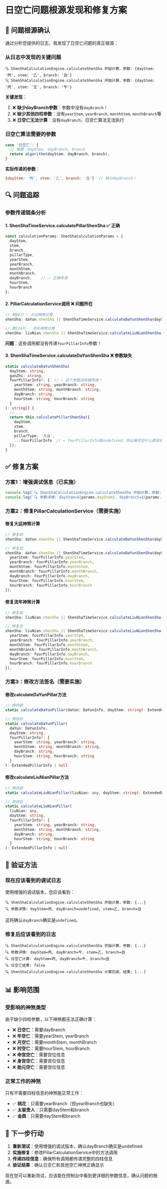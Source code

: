 # 日空亡问题根源发现和修复方案

## 🚨 **问题根源确认**

通过分析您提供的日志，我发现了日空亡问题的真正根源：

### **从日志中发现的关键问题**
```
🔍 ShenShaCalculationEngine.calculateShenSha 开始计算，参数: {dayStem: '丙', stem: '乙', branch: '丑'}
🔍 ShenShaCalculationEngine.calculateShenSha 开始计算，参数: {dayStem: '丙', stem: '壬', branch: '午'}
```

**关键发现**：
1. ❌ **缺少dayBranch参数**：参数中没有`dayBranch`！
2. ❌ **缺少其他四柱参数**：没有`yearStem`, `yearBranch`, `monthStem`, `monthBranch`等
3. ❌ **日空亡无法计算**：没有`dayBranch`，日空亡算法无法执行

### **日空亡算法需要的参数**
```typescript
case '日空亡': {
  // 需要：dayStem, dayBranch, branch
  return algorithm(dayStem, dayBranch, branch);
}
```

**实际传递的参数**：
```javascript
{dayStem: '丙', stem: '乙', branch: '丑'}  // 缺少dayBranch！
```

## 🔍 **问题追踪**

### **参数传递链条分析**

#### **1. ShenShaTimeService.calculatePillarShenSha** ✅ **正确**
```typescript
const calculationParams: ShenShaCalculationParams = {
  dayStem,
  stem,
  branch,
  pillarType,
  yearStem,
  yearBranch,
  monthStem,
  monthBranch,
  dayBranch,    // ✅ 正确传递
  hourStem,
  hourBranch
};
```

#### **2. PillarCalculationService调用** ❌ **问题所在**
```typescript
// 第86行 - 大运神煞计算
shenSha: daYun.shenSha || ShenShaTimeService.calculateDaYunShenSha(dayStem, ganZhi),

// 第124行 - 流年神煞计算  
shenSha: liuNian.shenSha || ShenShaTimeService.calculateLiuNianShenSha(dayStem, ganZhi),
```

**问题**：这些调用都没有传递`fourPillarInfo`参数！

#### **3. ShenShaTimeService.calculateDaYunShenSha** ❌ **参数缺失**
```typescript
static calculateDaYunShenSha(
  dayStem: string,
  ganZhi: string,
  fourPillarInfo?: {  // ← 这个参数没有被传递！
    yearStem: string, yearBranch: string,
    monthStem: string, monthBranch: string,
    dayBranch: string,
    hourStem: string, hourBranch: string
  }
): string[] {
  // ...
  return this.calculatePillarShenSha({
    dayStem,
    stem,
    branch,
    pillarType: '大运',
    ...fourPillarInfo  // ← fourPillarInfo是undefined，所以展开后什么都没有
  });
}
```

## ✅ **修复方案**

### **方案1：增强调试信息（已实施）**
```typescript
console.log(`🔍 ShenShaCalculationEngine.calculateShenSha 开始计算，参数:`, params);
console.log(`🔍 参数详情: dayStem=${params.dayStem}, dayBranch=${params.dayBranch}, stem=${params.stem}, branch=${params.branch}`);
```

### **方案2：修复PillarCalculationService（需要实施）**

#### **修复大运神煞计算**
```typescript
// 修复前
shenSha: daYun.shenSha || ShenShaTimeService.calculateDaYunShenSha(dayStem, ganZhi),

// 修复后
shenSha: daYun.shenSha || ShenShaTimeService.calculateDaYunShenSha(dayStem, ganZhi, {
  yearStem: fourPillarInfo.yearStem,
  yearBranch: fourPillarInfo.yearBranch,
  monthStem: fourPillarInfo.monthStem,
  monthBranch: fourPillarInfo.monthBranch,
  dayBranch: fourPillarInfo.dayBranch,
  hourStem: fourPillarInfo.hourStem,
  hourBranch: fourPillarInfo.hourBranch
}),
```

#### **修复流年神煞计算**
```typescript
// 修复前
shenSha: liuNian.shenSha || ShenShaTimeService.calculateLiuNianShenSha(dayStem, ganZhi),

// 修复后
shenSha: liuNian.shenSha || ShenShaTimeService.calculateLiuNianShenSha(dayStem, ganZhi, {
  yearStem: fourPillarInfo.yearStem,
  yearBranch: fourPillarInfo.yearBranch,
  monthStem: fourPillarInfo.monthStem,
  monthBranch: fourPillarInfo.monthBranch,
  dayBranch: fourPillarInfo.dayBranch,
  hourStem: fourPillarInfo.hourStem,
  hourBranch: fourPillarInfo.hourBranch
}),
```

### **方案3：修改方法签名（需要实施）**

#### **修改calculateDaYunPillar方法**
```typescript
// 修改前
static calculateDaYunPillar(daYun: DaYunInfo, dayStem: string): ExtendedPillarInfo | null

// 修改后
static calculateDaYunPillar(
  daYun: DaYunInfo, 
  dayStem: string,
  fourPillarInfo?: {
    yearStem: string, yearBranch: string,
    monthStem: string, monthBranch: string,
    dayBranch: string,
    hourStem: string, hourBranch: string
  }
): ExtendedPillarInfo | null
```

#### **修改calculateLiuNianPillar方法**
```typescript
// 修改前
static calculateLiuNianPillar(liuNian: any, dayStem: string): ExtendedPillarInfo | null

// 修改后
static calculateLiuNianPillar(
  liuNian: any, 
  dayStem: string,
  fourPillarInfo?: {
    yearStem: string, yearBranch: string,
    monthStem: string, monthBranch: string,
    dayBranch: string,
    hourStem: string, hourBranch: string
  }
): ExtendedPillarInfo | null
```

## 🎯 **验证方法**

### **现在应该看到的调试日志**
使用增强的调试版本，您应该看到：
```
🔍 ShenShaCalculationEngine.calculateShenSha 开始计算，参数: {...}
🔍 参数详情: dayStem=丙, dayBranch=undefined, stem=乙, branch=丑
```

这将确认`dayBranch`确实是`undefined`。

### **修复后应该看到的日志**
```
🔍 ShenShaCalculationEngine.calculateShenSha 开始计算，参数: {...}
🔍 参数详情: dayStem=丙, dayBranch=午, stem=乙, branch=丑
🔍 日空亡计算: dayStem=丙, dayBranch=午, branch=丑
🔍 日空亡结果: false
🔍 ShenShaCalculationEngine.calculateShenSha 计算完成，结果: [...]
```

## 📊 **影响范围**

### **受影响的神煞类型**
由于缺少四柱参数，以下神煞都无法正确计算：
- ❌ **日空亡**：需要dayBranch
- ❌ **年空亡**：需要yearStem, yearBranch
- ❌ **月空亡**：需要monthStem, monthBranch
- ❌ **时空亡**：需要hourStem, hourBranch
- ❌ **命宫空亡**：需要宫位信息
- ❌ **身宫空亡**：需要宫位信息
- ❌ **胎元空亡**：需要宫位信息

### **正常工作的神煞**
只有不需要四柱信息的神煞能正常工作：
- ✅ **桃花**：只需要yearBranch（但yearBranch也缺失）
- ✅ **太极贵人**：只需要dayStem和branch
- ✅ **金舆**：只需要dayStem和branch

## 🚀 **下一步行动**

1. **重新测试**：使用增强的调试版本，确认dayBranch确实是undefined
2. **实施修复**：修改PillarCalculationService中的方法调用
3. **传递四柱信息**：确保所有调用都传递完整的四柱信息
4. **验证结果**：确认日空亡和其他空亡神煞正确显示

现在您可以重新测试，应该能在控制台中看到更详细的参数信息，确认问题的根源。
